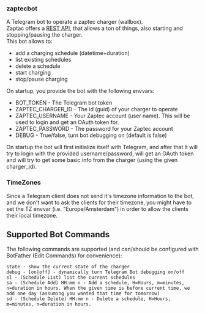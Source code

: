 ### zaptecbot

A Telegram bot to operate a zaptec charger (wallbox).  
Zaptac offers a [REST API](https://api.zaptec.com/help/index.html), that allows a ton of things, also starting and stopping/pausing the charger.  
This bot allows to:
* add a charging schedule (datetime+duration)
* list existing schedules
* delete a schedule
* start charging
* stop/pause charging

On startup, you provide the bot with the following envvars:
* BOT_TOKEN - The Telegram bot token
* ZAPTEC_CHARGER_ID - The id (guid) of your charger to operate
* ZAPTEC_USERNAME - Your Zaptec account (user name). This will be used to login and get an OAuth token for.  
* ZAPTEC_PASSWORD - The password for your Zaptec account
* DEBUG - True/false, turn bot debugging on (default is false)

On startup the bot will first initialize itself with Telegram, and after that it will try to login with the provided username/password, will get an OAuth token and will try to get some basic info from the charger (using the given charger_id).

### TimeZones
Since a Telegram client does not send it's timezone information to the bot, and we don't want to ask the clients for their timezone, you might have to set the TZ envvar (i.e. "Europe/Amsterdam") in order to allow the clients their local timezone.

## Supported Bot Commands

The following commands are supported (and can/should be configured with BotFather (Edit Commands) for convenience):
```
state - show the current state of the charger
debug - [on|off] - dynamically turn Telegram Bot debugging on/off
sl - (Schedule List) list the current schedules
sa - (Schedule Add) HH:mm n - Add a schedule, H=Hours, m=minutes, n=duration in hours. When the given time is before current time, we add one day (assuming you wanted that time for tomorrow)
sd - (Schedule Delete) HH:mm n - Delete a schedule, H=Hours, m=minutes, n=duration in hours. 
``` 
